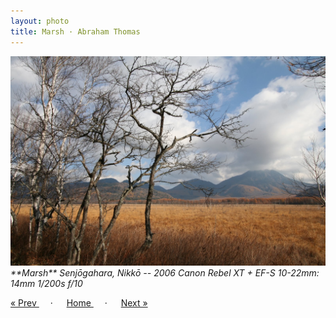 ```yaml
---
layout: photo
title: Marsh · Abraham Thomas
---
```


<img src="/assets/photos/Marsh.jpg" width="540px" class="photo">

<i>
**Marsh**  
Senjōgahara, Nikkō -- 2006  
Canon Rebel XT + EF-S 10-22mm: 14mm 1/200s f/10
</i>

<a href="/gallery/green"> &laquo; Prev </a> &emsp; · &emsp; 
<a href="/gallery"> Home </a> &emsp; · &emsp; 
<a href="/gallery/door"> Next &raquo; </a>

